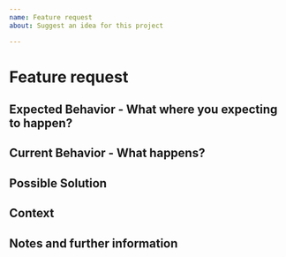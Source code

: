 ```yaml
---
name: Feature request
about: Suggest an idea for this project

---
```


<!--- Provide a general summary of the Issue in the Title above -->

<!--
*Remember, an Issue is not the place to ask questions. Please check out our contribution guidelines. 
Before you open an Issue, please check if a similar Issue already exists or has been closed before.*

*Delete the above section and the instructions in the sections below before submitting*
-->

# Feature request

## Expected Behavior - What where you expecting to happen?
<!--- Tell us how the change/improvement should work -->

## Current Behavior - What happens?
<!--- Explain the difference from current behavior -->

## Possible Solution
<!--- Not mandatory, but suggest ideas how to implement the addition or change -->

## Context
<!--- Providing context helps us come up with a solution that is most useful in the real world -->

## Notes and further information
